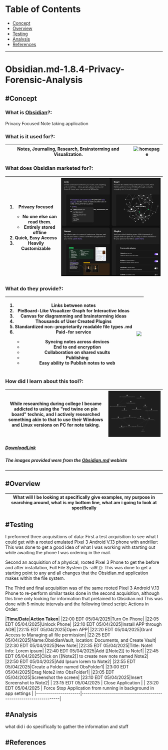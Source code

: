 
# Table of Contents

- [Concept](#Concept)
- [Overview](#Overview)
- [Testing](#Testing)
- [Analysis](#Analysis)
- [References](#References)

---


# Obsidian.md-1.8.4-Privacy-Forensic-Analysis
<h2>#Concept</h2>
<h3>What is <a href="https://obsidian.md">Obsidian</a>?:</h3> 
Privacy Focused Note taking application
<h3>What is it used for?:</h3>

| Notes, Journaling, Research, Brainstorming and Visualization. | ![homepage](https://obsidian.md/images/screenshot-1.0-hero-combo.png) |
|---------------------------------------|-----------------------------------------------------------|

<h3>What does Obsidian marketed for?: </h3>

| <ol><li>Privacy focused</li><ul><li>No one else can read them.</li><li>Entirely stored offline</li></ul><li>Quick, Easy Access</li><li>Heavily Customizable</li></ol> | ![options](./Images/MarketedOptions.png) |
|---------------------------------------|-----------------------------------------------------------|

<h3>What do they provide?: </h3>

| <div width="500"><ol><li>Links between notes</li><li>PinBoard-Like Visualizer Graph for Interactive Ideas</li><li>Canvas for diagramming and brainstorming ideas</li><li>Thousands of User Created Plugins</li><li>Standardized non-proprietarily readable file types .md</li><li>Paid-for service</li><ul><li>Syncing notes across devices</li><li>End to end encryption</li><li>Collaboration on shared vaults</li><li>Publishing</li><li>Easy ability to Publish notes to web</li></ul></ol></div> | <img src="https://obsidian.md/images/sync-settings.png" width="600" /> |
|---------------------------------------|-----------------------------------------------------------|

<h3>How did I learn about this tool?: </h3>

| <div>While researching during college I became addicted to using the "red twine on pin board" technic, and I actively researched something akin to that to use their Windows and Linux versions on PC for note taking.</div> | <img src="./Images/web.png" width="1000" /> |
|---------------------------------------|-----------------------------------------------------------|

<h5><a href="https://obsidian.md/download">DownloadLink</a></h5>
<h5>The images provided were from the <a href="https://obsidian.md">Obsidian.md</a> webiste</h5>

<hr>

<h2>#Overview</h2> 

| What will I be looking at specifically give examples, my purpose in searching around, what is my bottom line, what am i going to look at specifically |
|--------------------------------------------------------------------------------------------------|






<h2>#Testing</h2>
I preformed three acquisitions of data:
First a test acquisition to see what I could get with a rooted emulated Pixel 3 Android V.13 phone with andriller:
This was done to get a good idea of what I was working with starting out while awaiting the phone I was ordering in the mail.

Second an acquisition of a physical, rooted Pixel 3 Phone to get the before and after installation, Full File System (ls -alR /):
This was done to get a starting point to any and all changes that the Obsidian.md application makes within the file system.

The Third and final acquisition was of the same rooted Pixel 3 Android V.13 Phone to re-perform similar tasks done in the second acquisition, although this time only looking for information that pretained to Obsidian.md
This was done with 5 minute intervals and the following timed script:
Actions in Order:


|**Time/Date**|**Action Taken**|
|22:00 EDT 05/04/2025|Turn On Phone|
|22:05 EDT 05/04/2025|Unlock Phone|
|22:10 EDT 05/04/2025|Install APP through ADB|
|22:15 EDT 05/04/2025|Open APP|
|22:20 EDT 05/04/2025|Grant Access to Managing all file permission|
|22:25 EDT 05/04/2025|Name:ObsidianVault, location: Documents, and Create Vault|
|22:30 EDT 05/04/2025|New Note|
|22:35 EDT 05/04/2025|Title: Note1 Info: Lorem ipsum|
|22:40 EDT 05/04/2025|Add [[Note2]] to Note1|
|22:45 EDT 05/04/2025|Click on [[Note2]] to create new note named Note2|
|22:50 EDT 05/04/2025|Add Ipsum lorem to Note2|
|22:55 EDT 05/04/2025|Create a Folder named ObsFolder1|
|23:00 EDT 05/04/2025|Drag Note2 into ObsFolder1|
|23:05 EDT 05/04/2025|Screenshot the screen|
|23:10 EDT 05/04/2025|Insert Screenshot to Note2|
| 23:15 EDT 05/04/2025 | Close Application |
| 23:20 EDT 05/04/2025 | Force Stop Application from running in background in app settings |
|----------------------|-------------------------------------------------------------------|


<h2>#Analysis</h2>
what did i do specifically to gather the information and stuff

<h2>#References</h2>



